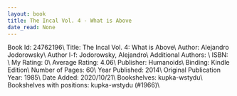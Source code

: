 ```yaml
---
layout: book
title: The Incal Vol. 4 - What is Above
date_read: None
---
```


Book Id: 24762196\ 
Title: The Incal Vol. 4: What is Above\ 
Author: Alejandro Jodorowsky\ 
Author l-f: Jodorowsky, Alejandro\ 
Additional Authors: \ 
ISBN: \ 
My Rating: 0\ 
Average Rating: 4.06\ 
Publisher: Humanoids\ 
Binding: Kindle Edition\ 
Number of Pages: 60\ 
Year Published: 2014\ 
Original Publication Year: 1985\ 
Date Added: 2020/10/21\ 
Bookshelves: kupka-wstydu\ 
Bookshelves with positions: kupka-wstydu (#1966)\ 

